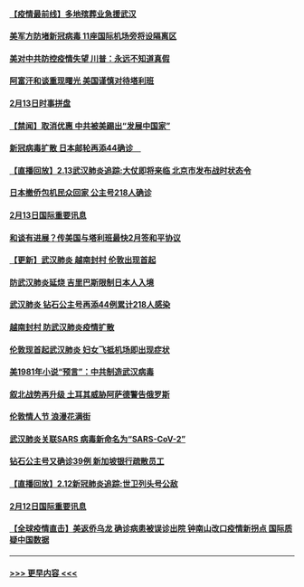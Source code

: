 #### [【疫情最前线】多地殡葬业急援武汉](../pages/prog202/a102776986.md?t=02141711) 
#### [美军方防堵新冠病毒 11座国际机场旁将设隔离区](../pages/prog202/a102776870.md?t=02141711) 
#### [美对中共防控疫情失望 川普：永远不知道真假](../pages/prog202/a102776836.md?t=02141711) 
#### [阿富汗和谈重现曙光 美国谨慎对待塔利班](../pages/prog202/a102776748.md?t=02141711) 
#### [2月13日时事拼盘](../pages/prog202/a102776689.md?t=02141711) 
#### [【禁闻】取消优惠 中共被美踢出“发展中国家”](../pages/prog202/a102776670.md?t=02141711) 
#### [新冠病毒扩散 日本邮轮再添44确诊　](../pages/prog202/a102776518.md?t=02141711) 
#### [【直播回放】2.13武汉肺炎追踪:大仗即将来临 北京市发布战时状态令](../pages/prog202/a102776399.md?t=02141711) 
#### [日本撤侨包机民众回家 公主号218人确诊](../pages/prog202/a102776346.md?t=02141711) 
#### [2月13日国际重要讯息](../pages/prog202/a102776339.md?t=02141711) 
#### [和谈有进展？传美国与塔利班最快2月签和平协议](../pages/prog202/a102776291.md?t=02141711) 
#### [【更新】武汉肺炎 越南封村 伦敦出现首起](../pages/prog202/a102770740.md?t=02141711) 
#### [防武汉肺炎延烧 吉里巴斯限制日本人入境](../pages/prog202/a102776276.md?t=02141711) 
#### [武汉肺炎 钻石公主号再添44例累计218人感染](../pages/prog202/a102776089.md?t=02141711) 
#### [越南封村 防武汉肺炎疫情扩散](../pages/prog202/a102776214.md?t=02141711) 
#### [伦敦现首起武汉肺炎 妇女飞抵机场即出现症状](../pages/prog202/a102776031.md?t=02141711) 
#### [美1981年小说“预言”：中共制造武汉病毒](../pages/prog202/a102775980.md?t=02141711) 
#### [叙北战势再升级 土耳其威胁阿萨德警告俄罗斯](../pages/prog202/a102775904.md?t=02141711) 
#### [伦敦情人节 浪漫花满街](../pages/prog202/a102775786.md?t=02141711) 
#### [武汉肺炎关联SARS 病毒新命名为“SARS-CoV-2”](../pages/prog202/a102775719.md?t=02141711) 
#### [钻石公主号又确诊39例 新加坡银行疏散员工](../pages/prog202/a102775691.md?t=02141711) 
#### [【直播回放】2.12新冠肺炎追踪:世卫列头号公敌](../pages/prog202/a102775541.md?t=02141711) 
#### [2月12日国际重要讯息](../pages/prog202/a102775437.md?t=02141711) 
#### [【全球疫情直击】美返侨乌龙 确诊病患被误诊出院 钟南山改口疫情新拐点 国际质疑中国数据](../pages/prog202/a102775378.md?t=02141711) 

----
#### [ >>> 更早内容 <<< ](../indexes/prog202-earlier.md)
